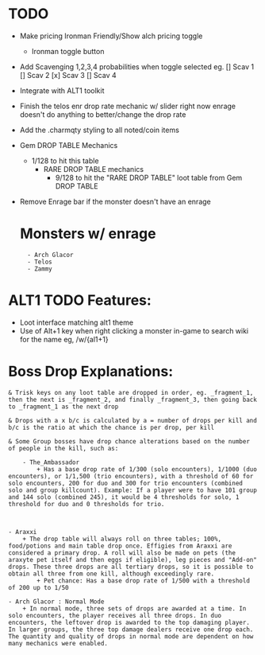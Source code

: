 # TODO
- Make pricing Ironman Friendly/Show alch pricing toggle
    * Ironman toggle button
- Add Scavenging 1,2,3,4 probabilities when toggle selected eg.
    [] Scav 1
    [] Scav 2
    [x] Scav 3
    [] Scav 4
- Integrate with ALT1 toolkit
- Finish the telos enr drop rate mechanic w/ slider
    right now enrage doesn't do anything to better/change the drop rate

- Add the .charmqty styling to all noted/coin items
- Gem DROP TABLE Mechanics
    - 1/128 to hit this table
      - RARE DROP TABLE mechanics
        - 9/128 to hit the "RARE DROP TABLE" loot table from Gem DROP TABLE

- Remove Enrage bar if the monster doesn't have an enrage
    # Monsters w/ enrage
        - Arch Glacor
        - Telos
        - Zammy
        
# ALT1 TODO Features:
- Loot interface matching alt1 theme
- Use of Alt+1 key when right clicking a monster in-game to search wiki for the name eg, /w/{al1+1}



# Boss Drop Explanations:
    & Trisk keys on any loot table are dropped in order, eg. _fragment_1, then the next is _fragment_2, and finally _fragment_3, then going back to _fragment_1 as the next drop

    & Drops with a x b/c is calculated by a = number of drops per kill and b/c is the ratio at which the chance is per drop, per kill

    & Some Group bosses have drop chance alterations based on the number of people in the kill, such as:

        - The_Ambassador
            + Has a base drop rate of 1/300 (solo encounters), 1/1000 (duo encounters), or 1/1,500 (trio encounters), with a threshold of 60 for solo encounters, 200 for duo and 300 for trio encounters (combined solo and group killcount). Example: If a player were to have 101 group and 144 solo (combined 245), it would be 4 thresholds for solo, 1 threshold for duo and 0 thresholds for trio.
        


    - Araxxi
        + The drop table will always roll on three tables; 100%, food/potions and main table drop once. Effigies from Araxxi are considered a primary drop. A roll will also be made on pets (the araxyte pet itself and then eggs if eligible), leg pieces and "Add-on" drops. These three drops are all tertiary drops, so it is possible to obtain all three from one kill, although exceedingly rare.
            + Pet chance: Has a base drop rate of 1/500 with a threshold of 200 up to 1/50

    - Arch Glacor : Normal Mode
        + In normal mode, three sets of drops are awarded at a time. In solo encounters, the player receives all three drops. In duo encounters, the leftover drop is awarded to the top damaging player. In larger groups, the three top damage dealers receive one drop each. The quantity and quality of drops in normal mode are dependent on how many mechanics were enabled.
    

